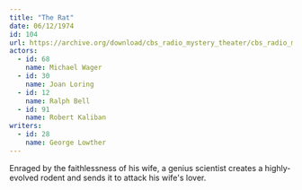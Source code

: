 ```yaml
---
title: "The Rat"
date: 06/12/1974
id: 104
url: https://archive.org/download/cbs_radio_mystery_theater/cbs_radio_mystery_theater-0101-0150.zip/cbs_radio_mystery_theater-0101-0150%2Fcbsrmt_0104_the_rat.mp3
actors:  
  - id: 68
    name: Michael Wager  
  - id: 30
    name: Joan Loring  
  - id: 12
    name: Ralph Bell  
  - id: 91
    name: Robert Kaliban
writers:  
  - id: 28
    name: George Lowther
---
```

Enraged by the faithlessness of his wife, a genius scientist creates a highly-evolved rodent and sends it to attack his wife's lover.